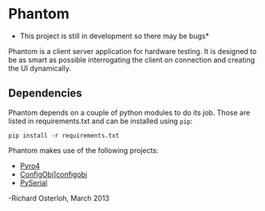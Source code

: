 Phantom
=========

* This project is still in development so there may be bugs*

Phantom is a client server application for hardware testing. It is designed to be as smart as possible interrogating the client on connection and creating the UI dynamically.

Dependencies
------------

Phantom depends on a couple of python modules to do its job. Those are listed in requirements.txt and can be
installed using `pip`:

    pip install -r requirements.txt

Phantom makes use of the following projects:

* [Pyro4][pyro]
* [ConfigObj]][configobj]
* [PySerial][pyserial]

[pyro]: http://pythonhosted.org/Pyro4/
[configobj]: http://www.voidspace.org.uk/python/configobj.html
[pyserial]: http://pyserial.sourceforge.net/

-Richard Osterloh, March 2013